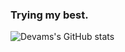 ### Trying my best. 

![Devams's GitHub stats](https://github-readme-stats.vercel.app/api?username=dodesimo&show_icons=true&theme=synthwave&count_private=true&show_icons=true)
